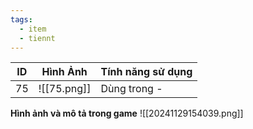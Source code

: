 ```yaml
---
tags:
  - item
  - tiennt
---
```


| ID  | Hình Ảnh    | Tính năng sử dụng |
| --- | ----------- | ----------------- |
| 75  | ![[75.png]] | Dùng trong -      |
**Hình ảnh và mô tả trong game**
![[20241129154039.png]]